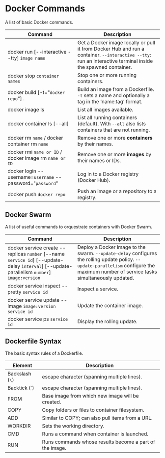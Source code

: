 # Docker Commands

A list of basic Docker commands.

| Command | Description |
| ----- | ----- |
| docker run [--interactive --tty] `image name` | Get a Docker image locally or pull it from Docker Hub and run a container. `--interactive --tty`: run an interactive terminal inside the spawned container. |
| docker stop `container names` | Stop one or more running containers. |
| docker build [-t="`docker repo`"] . | Build an image from a Dockerfile. `-t` sets a name and optionally a tag in the ‘name:tag’ format. |
| docker image ls | List all images available. |
| docker container ls [--all] | List all running containers (default). With `--all` also lists containers that are not running. |
| docker rm `name` / docker container rm `name` | Remove one or more **containers** by their names. |
| docker rmi `name or ID` / docker image rm `name or ID` | Remove one or more **images** by their names or IDs. |
| docker login --username=`username` --password="`password`" | Log in to a Docker registry (Docker Hub). |
| docker push `docker repo` | Push an image or a repository to a registry. |

## Docker Swarm

A list of useful commands to orquestrate containers with Docker Swarm.

| Command | Description |
| ----- | ----- |
| docker service create --replicas `number` [--name `service id`] [--update-delay `interval`] [--update-parallelism `number`] `image:version` | Deploy a Docker image to the swarm. `--update-delay` configures the rolling update policy. `--update-parallelism` configure the maximum number of service tasks simultaneously updated. |
| docker service inspect --pretty `service id` | Inspect a service. |
| docker service update --image `image:version` `service id` | Update the container image. |
| docker service ps `service id` | Display the rolling update. |

## Dockerfile Syntax

The basic syntax rules of a Dockerfile.

| Element | Description |
| ----- | ----- |
| Backslash (`\`) | escape character (spanning multiple lines). |
| Backtick (`) | escape character (spanning multiple lines). |
| FROM | Base image from which new image will be created. |
| COPY | Copy folders or files to container filesystem. |
| ADD | Similar to COPY; can also pull items from a URL. |
| WORKDIR | Sets the working directory. |
| CMD | Runs a command when container is launched. |
| RUN | Runs commands whose results become a part of the image. |
